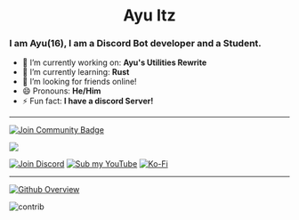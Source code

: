 <h1 align="center"> Ayu Itz </h1>

### I am Ayu(16), I am a Discord Bot developer and a Student.

- 🔭 I’m currently working on: **Ayu's Utilities Rewrite**
- 🌱 I’m currently learning: **Rust**
- 👯 I’m looking for friends online!
- 😄 Pronouns: **He/Him**
- ⚡ Fun fact: **I have a discord Server!**

---
<a href="https://discord.gg/BrMtkWS8GS"><img src="https://img.shields.io/discord/733027681184251937.svg?style=flat&label=Join%20Community&color=7289DA" alt="Join Community Badge"/></a>


[![](https://discord.c99.nl/widget/theme-3/748053138354864229.png)](https://discord.gg/BrMtkWS8GS)

[![Join Discord](https://img.shields.io/badge/Discord-7289DA?style=for-the-badge&logo=discord&logoColor=white)](https://discord.com/invite/BrMtkWS8GS)
[![Sub my YouTube](https://img.shields.io/badge/YouTube-FF0000?style=for-the-badge&logo=youtube&logoColor=white)](https://www.youtube.com/c/AyuItz)
[![Ko-Fi](https://img.shields.io/badge/Ko--fi-F16061?style=for-the-badge&logo=ko-fi&logoColor=white)](
ko-fi.com/ayushanand20097
)

---

[![Github Overview](https://github-readme-stats.vercel.app/api?username=ayush-py-dev&bg_color=30,e96443,904e95&title_color=fff&text_color=fff)](https://github.com/ayush-py-dev) <br>


![contrib](https://activity-graph.herokuapp.com/graph?username=ayush-py-dev&theme=github&count_private=true)

